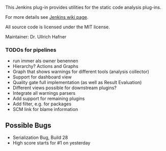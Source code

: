 This Jenkins plug-in provides utilities for the static code analysis plug-ins.

For more details see [Jenkins wiki page](https://wiki.jenkins.io/x/CwDgAQ).

All source code is licensed under the MIT license.

Maintainer: Dr. Ullrich Hafner

### TODOs for pipelines

- run immer als owner benennen
- Hierarchy? Actions and Graphs
- Graph that shows warnings for different tools (analysis collector)
- Support for dashboard view
- Quality gate full implementation (as well as Result Evaluation)
- Different views possible for downstream plugins?
- Integrate all warnings parsers
- Add support for remaining plugins
- Add filter, e.g. for packages
- SCM link for blame information

## Possible Bugs
- Serialization Bug, Build 28
- High score starts for #1 on yesterday
